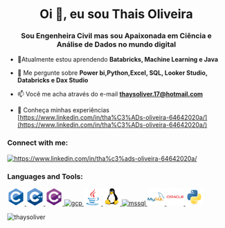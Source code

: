 <h1 align="center">Oi 👋, eu sou Thais Oliveira</h1>
<h3 align="center">Sou Engenheira Civil mas sou Apaixonada em Ciência e Análise de Dados no mundo digital</h3>

- 🌱Atualmente estou aprendendo **Batabricks, Machine Learning e Java**

- 💬 Me pergunte sobre **Power bi,Python,Excel, SQL, Looker Studio, Databricks e Dax Studio**

- 📫 Você me acha através do e-mail **thaysoliver.17@hotmail.com**

- 📄 Conheça minhas experiências [https://www.linkedin.com/in/tha%C3%ADs-oliveira-64642020a/](https://www.linkedin.com/in/tha%C3%ADs-oliveira-64642020a/)

<h3 align="left">Connect with me:</h3>
<p align="left">
<a href="https://linkedin.com/in/https://www.linkedin.com/in/tha%c3%ads-oliveira-64642020a/" target="blank"><img align="center" src="https://raw.githubusercontent.com/rahuldkjain/github-profile-readme-generator/master/src/images/icons/Social/linked-in-alt.svg" alt="https://www.linkedin.com/in/tha%c3%ads-oliveira-64642020a/" height="30" width="40" /></a>
</p>

<h3 align="left">Languages and Tools:</h3>
<p align="left"> <a href="https://www.cprogramming.com/" target="_blank" rel="noreferrer"> <img src="https://raw.githubusercontent.com/devicons/devicon/master/icons/c/c-original.svg" alt="c" width="40" height="40"/> </a> <a href="https://www.w3schools.com/cpp/" target="_blank" rel="noreferrer"> <img src="https://raw.githubusercontent.com/devicons/devicon/master/icons/cplusplus/cplusplus-original.svg" alt="cplusplus" width="40" height="40"/> </a> <a href="https://www.w3schools.com/cs/" target="_blank" rel="noreferrer"> <img src="https://raw.githubusercontent.com/devicons/devicon/master/icons/csharp/csharp-original.svg" alt="csharp" width="40" height="40"/> </a> <a href="https://cloud.google.com" target="_blank" rel="noreferrer"> <img src="https://www.vectorlogo.zone/logos/google_cloud/google_cloud-icon.svg" alt="gcp" width="40" height="40"/> </a> <a href="https://www.java.com" target="_blank" rel="noreferrer"> <img src="https://raw.githubusercontent.com/devicons/devicon/master/icons/java/java-original.svg" alt="java" width="40" height="40"/> </a> <a href="https://www.linux.org/" target="_blank" rel="noreferrer"> <img src="https://raw.githubusercontent.com/devicons/devicon/master/icons/linux/linux-original.svg" alt="linux" width="40" height="40"/> </a> <a href="https://www.microsoft.com/en-us/sql-server" target="_blank" rel="noreferrer"> <img src="https://www.svgrepo.com/show/303229/microsoft-sql-server-logo.svg" alt="mssql" width="40" height="40"/> </a> <a href="https://www.mysql.com/" target="_blank" rel="noreferrer"> <img src="https://raw.githubusercontent.com/devicons/devicon/master/icons/mysql/mysql-original-wordmark.svg" alt="mysql" width="40" height="40"/> </a> <a href="https://www.oracle.com/" target="_blank" rel="noreferrer"> <img src="https://raw.githubusercontent.com/devicons/devicon/master/icons/oracle/oracle-original.svg" alt="oracle" width="40" height="40"/> </a> <a href="https://www.python.org" target="_blank" rel="noreferrer"> <img src="https://raw.githubusercontent.com/devicons/devicon/master/icons/python/python-original.svg" alt="python" width="40" height="40"/> </a> </p>

<p><img align="center" src="https://github-readme-stats.vercel.app/api/top-langs?username=thaysoliver&show_icons=true&locale=en&layout=compact" alt="thaysoliver" /></p>


<!---

- 👋 Oi, eu sou Thais Oliveira ou pode me chamar pelo @thaysoliver
- 👀 I’m interested in ...
- 🌱 I’m currently learning ...
- 💞️ I’m looking to collaborate on ...
- 📫 How to reach me ...


thaysoliver/thaysoliver is a ✨ special ✨ repository because its `README.md` (this file) appears on your GitHub profile.
You can click the Preview link to take a look at your changes.
--->
